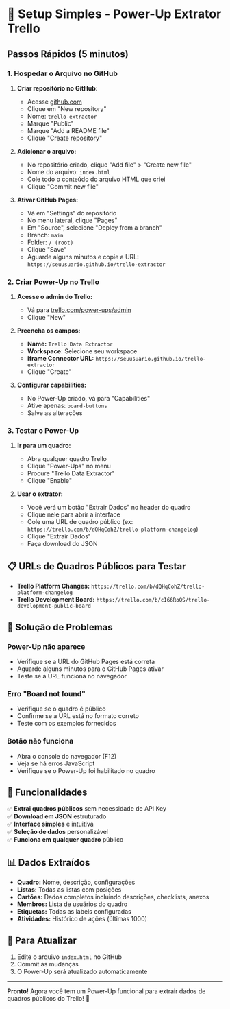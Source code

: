 # 🚀 Setup Simples - Power-Up Extrator Trello

## Passos Rápidos (5 minutos)

### 1. Hospedar o Arquivo no GitHub

1. **Criar repositório no GitHub:**
   - Acesse [github.com](https://github.com)
   - Clique em "New repository"
   - Nome: `trello-extractor`
   - Marque "Public"
   - Marque "Add a README file"
   - Clique "Create repository"

2. **Adicionar o arquivo:**
   - No repositório criado, clique "Add file" > "Create new file"
   - Nome do arquivo: `index.html`
   - Cole todo o conteúdo do arquivo HTML que criei
   - Clique "Commit new file"

3. **Ativar GitHub Pages:**
   - Vá em "Settings" do repositório
   - No menu lateral, clique "Pages"
   - Em "Source", selecione "Deploy from a branch"
   - Branch: `main`
   - Folder: `/ (root)`
   - Clique "Save"
   - Aguarde alguns minutos e copie a URL: `https://seuusuario.github.io/trello-extractor`

### 2. Criar Power-Up no Trello

1. **Acesse o admin do Trello:**
   - Vá para [trello.com/power-ups/admin](https://trello.com/power-ups/admin)
   - Clique "New"

2. **Preencha os campos:**
   - **Name:** `Trello Data Extractor`
   - **Workspace:** Selecione seu workspace
   - **iframe Connector URL:** `https://seuusuario.github.io/trello-extractor`
   - Clique "Create"

3. **Configurar capabilities:**
   - No Power-Up criado, vá para "Capabilities"
   - Ative apenas: `board-buttons`
   - Salve as alterações

### 3. Testar o Power-Up

1. **Ir para um quadro:**
   - Abra qualquer quadro Trello
   - Clique "Power-Ups" no menu
   - Procure "Trello Data Extractor"
   - Clique "Enable"

2. **Usar o extrator:**
   - Você verá um botão "Extrair Dados" no header do quadro
   - Clique nele para abrir a interface
   - Cole uma URL de quadro público (ex: `https://trello.com/b/dQHqCohZ/trello-platform-changelog`)
   - Clique "Extrair Dados"
   - Faça download do JSON

## 📋 URLs de Quadros Públicos para Testar

- **Trello Platform Changes:** `https://trello.com/b/dQHqCohZ/trello-platform-changelog`
- **Trello Development Board:** `https://trello.com/b/cI66RoQS/trello-development-public-board`

## 🔧 Solução de Problemas

### Power-Up não aparece
- Verifique se a URL do GitHub Pages está correta
- Aguarde alguns minutos para o GitHub Pages ativar
- Teste se a URL funciona no navegador

### Erro "Board not found"
- Verifique se o quadro é público
- Confirme se a URL está no formato correto
- Teste com os exemplos fornecidos

### Botão não funciona
- Abra o console do navegador (F12)
- Veja se há erros JavaScript
- Verifique se o Power-Up foi habilitado no quadro

## 🎯 Funcionalidades

✅ **Extrai quadros públicos** sem necessidade de API Key  
✅ **Download em JSON** estruturado  
✅ **Interface simples** e intuitiva  
✅ **Seleção de dados** personalizável  
✅ **Funciona em qualquer quadro** público  

## 📊 Dados Extraídos

- **Quadro:** Nome, descrição, configurações
- **Listas:** Todas as listas com posições
- **Cartões:** Dados completos incluindo descrições, checklists, anexos
- **Membros:** Lista de usuários do quadro
- **Etiquetas:** Todas as labels configuradas
- **Atividades:** Histórico de ações (últimas 1000)

## 🔄 Para Atualizar

1. Edite o arquivo `index.html` no GitHub
2. Commit as mudanças
3. O Power-Up será atualizado automaticamente

---

**Pronto!** Agora você tem um Power-Up funcional para extrair dados de quadros públicos do Trello! 🎉
